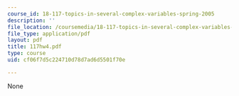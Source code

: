 ```yaml
---
course_id: 18-117-topics-in-several-complex-variables-spring-2005
description: ''
file_location: /coursemedia/18-117-topics-in-several-complex-variables-spring-2005/cf06f7d5c224710d78d7ad6d5501f70e_117hw4.pdf
file_type: application/pdf
layout: pdf
title: 117hw4.pdf
type: course
uid: cf06f7d5c224710d78d7ad6d5501f70e

---
```

None